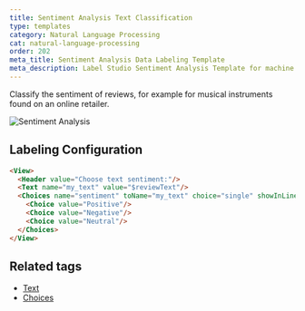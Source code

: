 ```yaml
---
title: Sentiment Analysis Text Classification
type: templates
category: Natural Language Processing
cat: natural-language-processing
order: 202
meta_title: Sentiment Analysis Data Labeling Template
meta_description: Label Studio Sentiment Analysis Template for machine learning and data science data labeling projects.
---
```


Classify the sentiment of reviews, for example for musical instruments found on an online retailer.

<img src="/images/screens/text_classification.png" class="img-template-example" title="Sentiment Analysis" />

## Labeling Configuration 

```html
<View>
  <Header value="Choose text sentiment:"/>
  <Text name="my_text" value="$reviewText"/>
  <Choices name="sentiment" toName="my_text" choice="single" showInLine="true">
    <Choice value="Positive"/>
    <Choice value="Negative"/>
    <Choice value="Neutral"/>
  </Choices>
</View>
```

## Related tags
- [Text](/tags/text.html)
- [Choices](/tags/choices.html)
